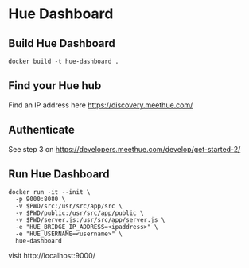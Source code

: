 # Hue Dashboard

## Build Hue Dashboard

    docker build -t hue-dashboard .

## Find your Hue hub

Find an IP address here https://discovery.meethue.com/

## Authenticate

See step 3 on https://developers.meethue.com/develop/get-started-2/

## Run Hue Dashboard

    docker run -it --init \
      -p 9000:8080 \
      -v $PWD/src:/usr/src/app/src \
      -v $PWD/public:/usr/src/app/public \
      -v $PWD/server.js:/usr/src/app/server.js \
      -e "HUE_BRIDGE_IP_ADDRESS=<ipaddress>" \
      -e "HUE_USERNAME=<username>" \
      hue-dashboard

visit http://localhost:9000/


